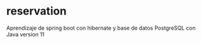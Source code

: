 # reservation
Aprendizaje de spring boot con hibernate y base de datos PostgreSQL con Java version 11
